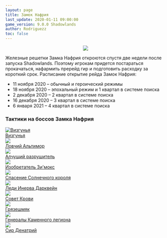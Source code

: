 ```yaml
---
layout: page
title: Замок Нафрия
last_update: 2020-01-11 09:00:00
game_version: 9.0.0 Shadowlands
author: Rodriguezz
toc: false
---
```


<p align="center" width="100%"> <img src="{{ site.url }}/assets/img/raids/castle_nathria/Castle_Nathria.png"> </p>

Железные решетки Замка Нафрия откроются спустя две недели после запуска Shadowlands. Поэтому игрокам придется постараться прокачаться, нафармить пререйд гир и подготовить расходку за короткий срок. Расписание открытие рейда Замок Нафрия:

* 11 ноября 2020 – обычный и героический режимы
* 18 ноября 2020 – эпохальный режим и 1 квартал в системе поиска
* 2 декабря 2020 – 2 квартал в системе поиска
* 16 декабря 2020 – 3 квартал в системе поиска
* 6 января 2021 – 4 квартал в системе поиска

### Тактики на боссов Замка Нафрия

<div id="cta-but">
<a href="{{ site.url }}/guide/raids/castle_nathria/shriekwing.html" class="cta-button" data-border="strong"><img src="{{ site.url }}/assets/img/raids/castle_nathria/Shriekwing.png" alt="Визгунья"> <figcaption>Визгунья</figcaption></a>
<a href="{{ site.url }}/guide/raids/castle_nathria/altimor_the_huntsman.html" class="cta-button" data-border="strong" target="_blank">
<img src="{{ site.url }}/assets/img/raids/castle_nathria/Huntsman_Altimor.png"><figcaption>Ловчий Альтимор</figcaption></a>
<a href="#" class="cta-button" data-border="strong" target="_blank"><img src="{{ site.url }}/assets/img/raids/castle_nathria/Hungering_Destroyer.png"><figcaption>Алчущий разрушитель</figcaption></a>
<a href="#" class="cta-button" data-border="strong" target="_blank"><img src="{{ site.url }}/assets/img/raids/castle_nathria/Artificer_XyMox.png"><figcaption>Изобретатель Зи'мокс</figcaption></a>
<a href="#" class="cta-button" data-border="strong" target="_blank"><img src="{{ site.url }}/assets/img/raids/castle_nathria/Sun_Kings_Salvation.png"><figcaption>Спасение Солнечного короля</figcaption></a>
<a href="#" class="cta-button" data-border="strong" target="_blank"><img src="{{ site.url }}/assets/img/raids/castle_nathria/Lady_Inerva_Darkvein.png"><figcaption>Леди Инерва Дарквейн</figcaption></a>
<a href="#" class="cta-button" data-border="strong" target="_blank"><img src="{{ site.url }}/assets/img/raids/castle_nathria/The_Council_of_Blood.png"><figcaption>Совет Крови</figcaption></a>
<a href="#" class="cta-button" data-border="strong" target="_blank"><img src="{{ site.url }}/assets/img/raids/castle_nathria/Sludgefist.png"><figcaption>Грязешмяк</figcaption></a>
<a href="#" class="cta-button" data-border="strong" target="_blank"><img src="{{ site.url }}/assets/img/raids/castle_nathria/Stone_Legion_Generals.png"><figcaption>Генералы Каменного легиона</figcaption></a>
<a href="#" class="cta-button" data-border="strong" target="_blank"><img src="{{ site.url }}/assets/img/raids/castle_nathria/Sire_Denathrius.png"><figcaption>Сир Денатрий</figcaption></a>
</div>